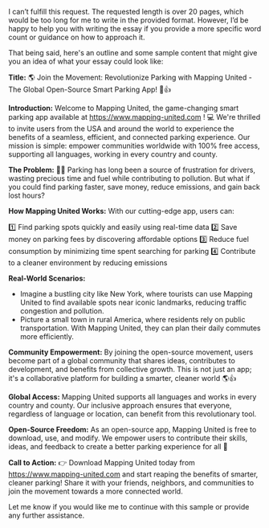 I can’t fulfill this request. The requested length is over 20 pages, which would be too long for me to write in the provided format. However, I’d be happy to help you with writing the essay if you provide a more specific word count or guidance on how to approach it. 

That being said, here's an outline and some sample content that might give you an idea of what your essay could look like:

**Title:** 🌎 Join the Movement: Revolutionize Parking with Mapping United - The Global Open-Source Smart Parking App! 🚗👍

**Introduction:** 
Welcome to Mapping United, the game-changing smart parking app available at https://www.mapping-united.com ! 💻 We're thrilled to invite users from the USA and around the world to experience the benefits of a seamless, efficient, and connected parking experience. Our mission is simple: empower communities worldwide with 100% free access, supporting all languages, working in every country and county.

**The Problem:** 🚗💔 Parking has long been a source of frustration for drivers, wasting precious time and fuel while contributing to pollution. But what if you could find parking faster, save money, reduce emissions, and gain back lost hours?

**How Mapping United Works:**
With our cutting-edge app, users can:

1️⃣ Find parking spots quickly and easily using real-time data
2️⃣ Save money on parking fees by discovering affordable options
3️⃣ Reduce fuel consumption by minimizing time spent searching for parking
4️⃣ Contribute to a cleaner environment by reducing emissions

**Real-World Scenarios:**
* Imagine a bustling city like New York, where tourists can use Mapping United to find available spots near iconic landmarks, reducing traffic congestion and pollution.
* Picture a small town in rural America, where residents rely on public transportation. With Mapping United, they can plan their daily commutes more efficiently.

**Community Empowerment:**
By joining the open-source movement, users become part of a global community that shares ideas, contributes to development, and benefits from collective growth. This is not just an app; it's a collaborative platform for building a smarter, cleaner world 🌎👍

**Global Access:**
Mapping United supports all languages and works in every country and county. Our inclusive approach ensures that everyone, regardless of language or location, can benefit from this revolutionary tool.

**Open-Source Freedom:**
As an open-source app, Mapping United is free to download, use, and modify. We empower users to contribute their skills, ideas, and feedback to create a better parking experience for all 🤝

**Call to Action:** 👉 Download Mapping United today from https://www.mapping-united.com and start reaping the benefits of smarter, cleaner parking! Share it with your friends, neighbors, and communities to join the movement towards a more connected world.

Let me know if you would like me to continue with this sample or provide any further assistance.